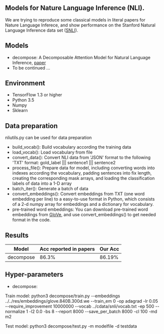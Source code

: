 ## Models for Nature Language Inference (NLI).

We are trying to reproduce some classical models in literal papers for Nature Language Inferece, and show performance on the Stanford Natural Language Inference data set ([SNLI](https://nlp.stanford.edu/projects/snli/)). 

## Models
- decompose: A Decomposable Attention Model for Natural Language Inference, [paper](http://www.aclweb.org/anthology/D16-1244)
- To be continued ...

## Environment
- TensorFlow 1.3 or higher
- Python 3.5
- Numpy
- Sklearn

## Data preparation
nliutils.py can be used for data preparation
- build_vocab(): Build vocabulary according the training data
- load_vocab(): Load vocabulary from file
- convert_data(): Convert NLI data from 'JSON' format to the following 'TXT' format: gold_label ||| sentence1 ||| sentence2
- process_file(): Prepare data for model, including converting words into indexes according the vocabulary, padding sentences into fix length, creating the corresponding mask arrays, and loading the classification labels of data into a 1-D array
- batch_iter(): Generate a batch of data
- convert_embeddings(): Convert embeddings from TXT (one word embedding per line) to a easy-to-use format in Python, which consists of a 2-d numpy array for embeddings and a dictionary for vocabulary.
- pre-trained word embeddings: You can download pre-trained word embeddings from [GloVe](https://nlp.stanford.edu/projects/glove/), and use convert_embeddings() to get needed format in the code.

## Results
Model          | Acc reported in papers  | Our Acc
------------   | -------------           | -------------
decompose      | 86.3%                   | 86.19%


## Hyper-parameters
- decompose: 

Train model: python3 decompose/train.py --embeddings ../../res/embeddings/glove.840B.300d.we --train_em 0 -op adagrad -lr 0.05 --require_improvement 10000000 --vocab ../cdata/snli/vocab.txt -ep 500 --normalize 1 -l2 0.0 -bs 8 --report 8000 --save_per_batch 8000 -cl 100 -md m2

Test model: python3 decompose/test.py -m modelfile -d testdata
